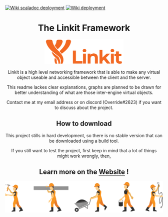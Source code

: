 [![Wiki scaladoc deployment](https://github.com/Override-6/Linkit/actions/workflows/scaladoc.yml/badge.svg)](https://github.com/Override-6/Linkit/actions/workflows/scaladoc.yml)
[![Wiki deployment](https://github.com/Override-6/Linkit-Wiki/actions/workflows/deploy.yml/badge.svg?branch=master)](https://github.com/Override-6/Linkit-Wiki/actions/workflows/deploy.yml)

<h1 align="center">The Linkit Framework</h1>
<p align="center">
<img width="50%" height="50%" src="Linkit.svg">
</p>

<p align="center">
Linkit is a high level networking framework that is able to make any virtual object useable and accessible between the client and the server.
</p>
<p align="center">
This readme lackes clear explanations, graphs are planned to be drawn for better understanding of what are those inter-engine virtual objects. 
</p>
<p align="center">
Contact me at my email address or on discord (Override#2623) if you want to discuss about the project.
</p>
<h2 align="center">How to download</h2>
<p align="center">This project stills in hard development, so there is no stable version that can be downloaded using a build tool.</p>
<p align="center">If you still want to test the project,
first keep in mind that a lot of things might work wrongly, then, 
</p>

<h2 align="center">
Learn more on the <a href="https://override-6.github.io/Linkit/">Website</a> !
</h2>

<img src="Diagrams-Readme/README footer.svg" />
